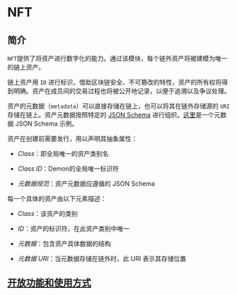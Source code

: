 # NFT

## 简介

`NFT`提供了将资产进行数字化的能力。通过该模块，每个链外资产将被建模为唯一的链上资产。

链上资产用 `ID` 进行标识，借助区块链安全、不可篡改的特性，资产的所有权将得到明确。资产在成员间的交易过程也将被公开地记录，以便于追溯以及争议处理。

资产的元数据（`metadata`）可以直接存储在链上，也可以将其在链外存储源的 `URI` 存储在链上。资产元数据按照特定的 [JSON Schema](https://JSON-Schema.org/) 进行组织。[这里](https://github.com/oracleNetworkProtocol/plugchain/tree/main/docs/zh/features/nft-metadata.json)是一个元数据 JSON Schema 示例。

资产在创建前需要发行，用以声明其抽象属性：

- _Class_：即全局唯一的资产类别名
  
- _Class ID_：Demon的全局唯一标识符

- _元数据规范_：资产元数据应遵循的 JSON Schema

每一个具体的资产由以下元素描述：

- _Class_：该资产的类别

- _ID_：资产的标识符，在此资产类别中唯一

- _元数据_：包含资产具体数据的结构

- _元数据 URI_：当元数据存储在链外时，此 URI 表示其存储位置

## [开放功能和使用方式](../cli-client/nft.md)

